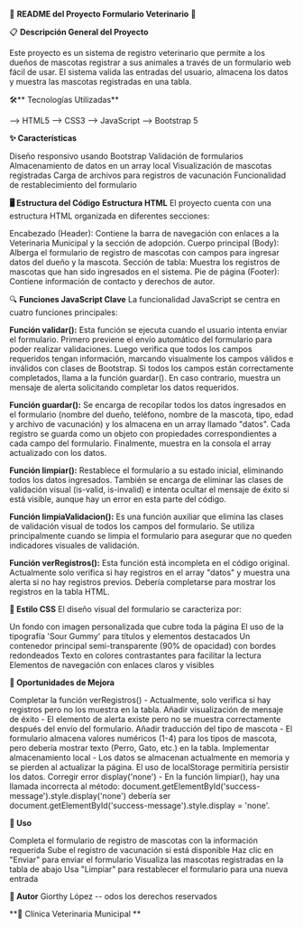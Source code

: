 🐾 **README del Proyecto Formulario Veterinario** 🐾


📋 **Descripción General del Proyecto**

Este proyecto es un sistema de registro veterinario que permite a los dueños de mascotas registrar a sus animales a través de un formulario web fácil de usar. El sistema valida las entradas del usuario, almacena los datos y muestra las mascotas registradas en una tabla.

🛠️** Tecnologías Utilizadas**

--> HTML5
--> CSS3
--> JavaScript
--> Bootstrap 5

**✨ Características**

Diseño responsivo usando Bootstrap
Validación de formularios
Almacenamiento de datos en un array local
Visualización de mascotas registradas
Carga de archivos para registros de vacunación
Funcionalidad de restablecimiento del formulario

**🖥️ Estructura del Código**
**Estructura HTML**
El proyecto cuenta con una estructura HTML organizada en diferentes secciones:

Encabezado (Header): Contiene la barra de navegación con enlaces a la Veterinaria Municipal y la sección de adopción.
Cuerpo principal (Body): Alberga el formulario de registro de mascotas con campos para ingresar datos del dueño y la mascota.
Sección de tabla: Muestra los registros de mascotas que han sido ingresados en el sistema.
Pie de página (Footer): Contiene información de contacto y derechos de autor.

🔍 **Funciones JavaScript Clave**
La funcionalidad JavaScript se centra en cuatro funciones principales:

**Función validar():**
Esta función se ejecuta cuando el usuario intenta enviar el formulario. Primero previene el envío automático del formulario para poder realizar validaciones. Luego verifica que todos los campos requeridos tengan información, marcando visualmente los campos válidos e inválidos con clases de Bootstrap. Si todos los campos están correctamente completados, llama a la función guardar(). En caso contrario, muestra un mensaje de alerta solicitando completar los datos requeridos.

**Función guardar():**
Se encarga de recopilar todos los datos ingresados en el formulario (nombre del dueño, teléfono, nombre de la mascota, tipo, edad y archivo de vacunación) y los almacena en un array llamado "datos". Cada registro se guarda como un objeto con propiedades correspondientes a cada campo del formulario. Finalmente, muestra en la consola el array actualizado con los datos.

**Función limpiar():**
Restablece el formulario a su estado inicial, eliminando todos los datos ingresados. También se encarga de eliminar las clases de validación visual (is-valid, is-invalid) e intenta ocultar el mensaje de éxito si está visible, aunque hay un error en esta parte del código.

**Función limpiaValidacion():**
Es una función auxiliar que elimina las clases de validación visual de todos los campos del formulario. Se utiliza principalmente cuando se limpia el formulario para asegurar que no queden indicadores visuales de validación.

**Función verRegistros():**
Esta función está incompleta en el código original. Actualmente solo verifica si hay registros en el array "datos" y muestra una alerta si no hay registros previos. Debería completarse para mostrar los registros en la tabla HTML.

**🎨 Estilo CSS**
El diseño visual del formulario se caracteriza por:

Un fondo con imagen personalizada que cubre toda la página
El uso de la tipografía 'Sour Gummy' para títulos y elementos destacados
Un contenedor principal semi-transparente (90% de opacidad) con bordes redondeados
Texto en colores contrastantes para facilitar la lectura
Elementos de navegación con enlaces claros y visibles

**🚀 Oportunidades de Mejora**

Completar la función verRegistros() - Actualmente, solo verifica si hay registros pero no los muestra en la tabla.
Añadir visualización de mensaje de éxito - El elemento de alerta existe pero no se muestra correctamente después del envío del formulario.
Añadir traducción del tipo de mascota - El formulario almacena valores numéricos (1-4) para los tipos de mascota, pero debería mostrar texto (Perro, Gato, etc.) en la tabla.
Implementar almacenamiento local - Los datos se almacenan actualmente en memoria y se pierden al actualizar la página. El uso de localStorage permitiría persistir los datos.
Corregir error display('none') - En la función limpiar(), hay una llamada incorrecta al método: document.getElementById('success-message').style.display('none') debería ser document.getElementById('success-message').style.display = 'none'.

**📝 Uso**

Completa el formulario de registro de mascotas con la información requerida
Sube el registro de vacunación si está disponible
Haz clic en "Enviar" para enviar el formulario
Visualiza las mascotas registradas en la tabla de abajo
Usa "Limpiar" para restablecer el formulario para una nueva entrada

**👤 Autor**
Giorthy López -- odos los derechos reservados

**🏥 Clínica Veterinaria Municipal
**
